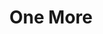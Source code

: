 ---
layout: archive
title: "One More"
tags:
  categories: web
ads: false
share: false
iframe: "http://onemore.yaeji.nyc"
client: Yaeji
image:
  id: 44566971250
blurb: "Track and music video premiere site utilizing WebGL Shaders"
---